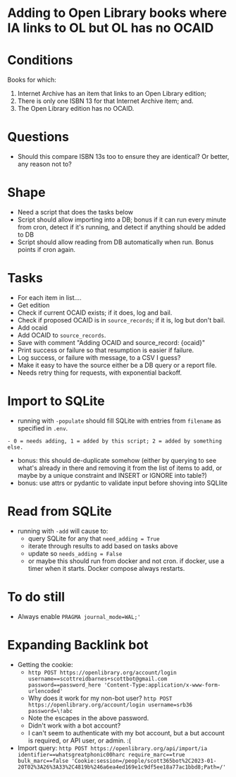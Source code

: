 Adding to Open Library books where IA links to OL but OL has no OCAID
=====================================================================

# Conditions
Books for which:
1. Internet Archive has an item that links to an Open Library edition;
2. There is only one ISBN 13 for that Internet Archive item; and.
3. The Open Library edition has no OCAID.

# Questions
- Should this compare ISBN 13s too to ensure they are identical? Or better, any reason not to?

# Shape
- Need a script that does the tasks below
- Script should allow importing into a DB; bonus if it can run every minute from cron, detect if it's running, and detect if anything should be added to DB
- Script should allow reading from DB automatically when run. Bonus points if cron again.

# Tasks
- For each item in list....
- Get edition
- Check if current OCAID exists; if it does, log and bail.
- Check if proposed OCAID is in `source_records`; if it is, log but don't bail.
- Add ocaid
- Add OCAID to `source_records`.
- Save with comment "Adding OCAID and source_record: {ocaid}"
- Print success or failure so that resumption is easier if failure.
- Log success, or failure with message, to a CSV I guess?
- Make it easy to have the source either be a DB query or a report file.
- Needs retry thing for requests, with exponential backoff.

# Import to SQLite
- running with `-populate` should fill SQLite with entries from `filename` as specified in `.env`.
<!-- - keys -->
<!--   - `edition_id: str` -->
<!--   - `ocaid: str` -->
<!--   - `status: int` -->
    - 0 = needs adding, 1 = added by this script; 2 = added by something else.
- bonus: this should de-duplicate somehow (either by querying to see what's already in there and removing it from the list of items to add, or maybe by a unique constraint and INSERT or IGNORE into table?)
- bonus: use attrs or pydantic to validate input before shoving into SQLlite

# Read from SQLite
<!-- - SQLite file specified via `.env` -->
- running with `-add` will cause to:
  - query SQLite for any that `need_adding = True`
  - iterate through results to add based on tasks above
  - update so `needs_adding = False`
  - or maybe this should run from docker and not cron. if docker, use a timer when it starts. Docker compose always restarts.

# To do still
- Always enable `PRAGMA journal_mode=WAL;'`

# Expanding Backlink bot
- Getting the cookie:
  - `http POST https://openlibrary.org/account/login username==scottreidbarnes+scottbot@gmail.com password==password_here 'Content-Type:application/x-www-form-urlencoded'`
  - Why does it work for my non-bot user? `http POST https://openlibrary.org/account/login username=srb36 password=\!abc`
  - Note the escapes in the above password.
  - Didn't work with a bot account?
  - I can't seem to authenticate with my bot account, but a but account is required, or API user, or admin. :(
- Import query: `http POST https://openlibrary.org/api/import/ia identifier==whatsgreatphonic00harc require_marc==true bulk_marc==false 'Cookie:session=/people/scott365bot%2C2023-01-20T02%3A26%3A33%2C4819b%246a6ea4ed169e1c9df5ee18a77ac1bbd8;Path=/'`


